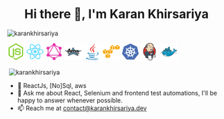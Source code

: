 <h1 align="center">Hi there 👋, I'm Karan Khirsariya</h1>
<p align="left"> <img src="https://komarev.com/ghpvc/?username=karankhirsariya" alt="karankhirsariya" /> </p>

<p align="left">
  <img src="https://github.com/devicons/devicon/blob/master/icons/nodejs/nodejs-original.svg" alt="javascript" width="40" height="40" />
  <img src="https://github.com/devicons/devicon/blob/master/icons/react/react-original.svg" alt="javascript" width="40" height="40"/>
  <img src="https://github.com/devicons/devicon/blob/1119b9f84c0290e0f0b38982099a2bd027a48bf1/icons/graphql/graphql-plain.svg" alt="graphql" width="40" height="40" />
  <img src="https://github.com/devicons/devicon/blob/master/icons/groovy/groovy-original.svg"  alt="groovy" width="40" height="40" />
  <img src="https://github.com/devicons/devicon/blob/master/icons/java/java-original.svg"  alt="java" width="40" height="40" />
  <img src="https://github.com/devicons/devicon/blob/1119b9f84c0290e0f0b38982099a2bd027a48bf1/icons/amazonwebservices/amazonwebservices-original.svg"  alt="aws" width="40" height="40" />
  <img src="https://github.com/devicons/devicon/blob/1119b9f84c0290e0f0b38982099a2bd027a48bf1/icons/kubernetes/kubernetes-plain.svg"  alt="kubernetes" width="40" height="40" />
  <img src="https://github.com/devicons/devicon/blob/1119b9f84c0290e0f0b38982099a2bd027a48bf1/icons/jenkins/jenkins-original.svg"  alt="jenkins" width="40" height="40" />
  <img src="https://github.com/devicons/devicon/blob/1119b9f84c0290e0f0b38982099a2bd027a48bf1/icons/docker/docker-original.svg" alt="docker" width="40" height="40" />
  
</p>

<p>&nbsp;<img align="center" src="https://github-readme-stats.vercel.app/api?username=karankhirsariya&theme=react&count_private=true&show_icons=true" alt="karankhirsariya" /></p>

- 🌱 ReactJs, [No]Sql, aws
- 💬 Ask me about React, Selenium and frontend test automations, I'll be happy to answer whenever possible.
- 📫 Reach me at contact@karankhirsariya.dev
